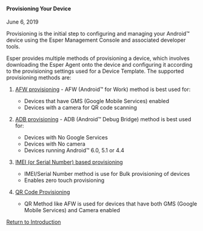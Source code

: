 #### Provisioning Your Device

June 6, 2019

Provisioning is the initial step to configuring and managing your Android™ device using the Esper Management Console and associated developer tools.

Esper provides multiple methods of provisioning a device, which involves downloading the Esper Agent onto the device and configuring it according to the provisioning settings used for a Device Template. The supported provisioning methods are:

1.  [AFW provisioning](./afw-provisioning/index.md) - AFW (Android™ for Work) method is best used for:
    * Devices that have GMS (Google Mobile Services) enabled 
    * Devices with a camera for QR code scanning

2.  [ADB provisioning](./adb-provisioning/index.md) - ADB (Android™ Debug Bridge) method is best used for:
    * Devices with No Google Services 
    * Devices with No camera
    * Devices running  Android™ 6.0, 5.1 or 4.4

3.  [IMEI (or Serial Number) based provisioning](./imei-or-serial-number-based-provisioning/index.md) 
    * IMEI/Serial Number method is use for Bulk provisioning of devices
    * Enables zero touch provisioning

4.  [QR Code Provisioning ](./qr-code-provisioning/index.md)
    * QR Method like AFW is used for devices that have both GMS (Google Mobile Services) and Camera enabled 

[Return to Introduction](../index.md)
